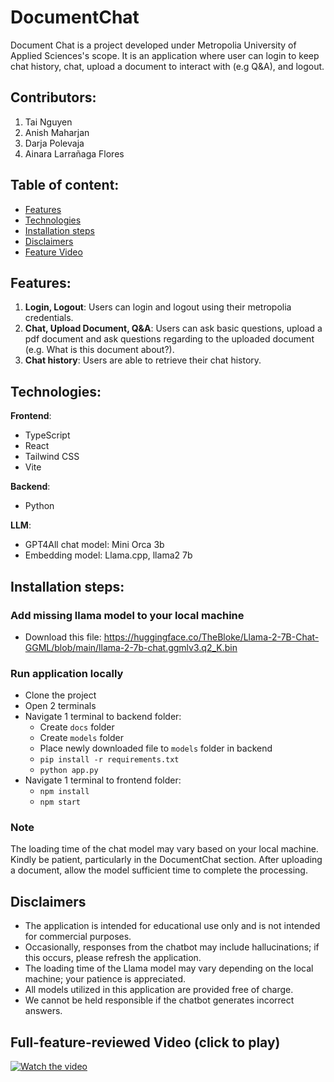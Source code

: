 # DocumentChat

Document Chat is a project developed under Metropolia University of Applied Sciences's scope. It is an application where user can login to keep chat history, chat, upload a document to interact with (e.g Q&A), and logout.

## Contributors:
1. Tai Nguyen
2. Anish Maharjan
3. Darja Polevaja
4. Ainara Larrañaga Flores

## Table of content:

- [Features](#features)
- [Technologies](#technologies)
- [Installation steps](#installation-steps)
- [Disclaimers](#disclaimers)
- [Feature Video](#full-feature-reviewed-video-click-to-play)

## Features:
1. **Login, Logout**: Users can login and logout using their metropolia credentials.
2. **Chat, Upload Document, Q&A**: Users can ask basic questions, upload a pdf document and ask questions regarding to the uploaded document (e.g. What is this document about?).
3. **Chat history**: Users are able to retrieve their chat history.

## Technologies:

**Frontend**:
- TypeScript
- React
- Tailwind CSS
- Vite

**Backend**:
- Python

**LLM**:
- GPT4All chat model: Mini Orca 3b
- Embedding model: Llama.cpp, llama2 7b

## Installation steps:

### Add missing llama model to your local machine
- Download this file: https://huggingface.co/TheBloke/Llama-2-7B-Chat-GGML/blob/main/llama-2-7b-chat.ggmlv3.q2_K.bin

### Run application locally
- Clone the project
- Open 2 terminals
- Navigate 1 terminal to backend folder:
    * Create `docs` folder
    * Create `models` folder
    * Place newly downloaded file to `models` folder in backend
    * `pip install -r requirements.txt`
    * `python app.py`
- Navigate 1 terminal to frontend folder:
    * `npm install`
    * `npm start`

### Note
The loading time of the chat model may vary based on your local machine. Kindly be patient, particularly in the DocumentChat section. After uploading a document, allow the model sufficient time to complete the processing.
## Disclaimers

- The application is intended for educational use only and is not intended for commercial purposes.
- Occasionally, responses from the chatbot may include hallucinations; if this occurs, please refresh the application.
- The loading time of the Llama model may vary depending on the local machine; your patience is appreciated.
- All models utilized in this application are provided free of charge.
- We cannot be held responsible if the chatbot generates incorrect answers.

## Full-feature-reviewed Video (click to play)

[![Watch the video](https://img.youtube.com/vi/qK2dtLfH8MM/0.jpg)](https://youtu.be/qK2dtLfH8MM)

